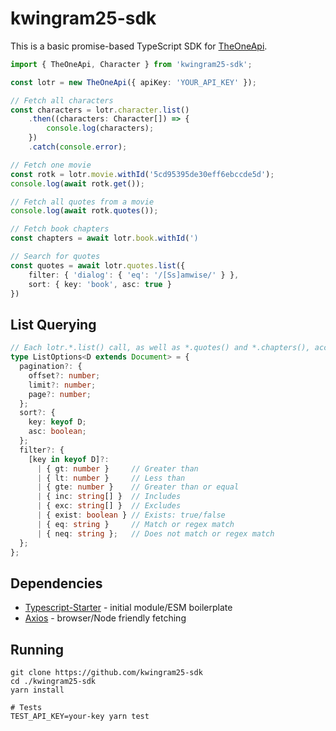 # kwingram25-sdk

This is a basic promise-based TypeScript SDK for [TheOneApi](https://the-one-api.dev).

```ts
import { TheOneApi, Character } from 'kwingram25-sdk';

const lotr = new TheOneApi({ apiKey: 'YOUR_API_KEY' });

// Fetch all characters
const characters = lotr.character.list()
    .then((characters: Character[]) => {
        console.log(characters);
    })
    .catch(console.error);

// Fetch one movie
const rotk = lotr.movie.withId('5cd95395de30eff6ebccde5d');
console.log(await rotk.get());

// Fetch all quotes from a movie
console.log(await rotk.quotes());

// Fetch book chapters
const chapters = await lotr.book.withId(')

// Search for quotes
const quotes = await lotr.quotes.list({
    filter: { 'dialog': { 'eq': '/[Ss]amwise/' } },
    sort: { key: 'book', asc: true }
})
```

## List Querying
```ts
// Each lotr.*.list() call, as well as *.quotes() and *.chapters(), accepts the following options:
type ListOptions<D extends Document> = {
  pagination?: {
    offset?: number;
    limit?: number;
    page?: number;
  };
  sort?: {
    key: keyof D;
    asc: boolean;
  };
  filter?: {
    [key in keyof D]?:
      | { gt: number }     // Greater than
      | { lt: number }     // Less than
      | { gte: number }    // Greater than or equal
      | { inc: string[] }  // Includes
      | { exc: string[] }  // Excludes
      | { exist: boolean } // Exists: true/false
      | { eq: string }     // Match or regex match
      | { neq: string };   // Does not match or regex match
  };
};
```

## Dependencies
* [Typescript-Starter](https://github.com/bitjson/typescript-starter) - initial module/ESM boilerplate
* [Axios](https://axios.io) - browser/Node friendly fetching

## Running
```
git clone https://github.com/kwingram25-sdk
cd ./kwingram25-sdk
yarn install

# Tests
TEST_API_KEY=your-key yarn test
```
